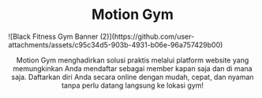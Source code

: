 <h1 align="center">Motion Gym</h1>
![Black Fitness Gym Banner (2)](https://github.com/user-attachments/assets/c95c34d5-903b-4931-b06e-96a757429b00)

<p align="center">Motion Gym menghadirkan solusi praktis melalui platform website yang memungkinkan Anda mendaftar sebagai member kapan saja dan di mana saja. 
  Daftarkan diri Anda secara online dengan mudah, cepat, dan nyaman tanpa perlu datang langsung ke lokasi gym!</p>
